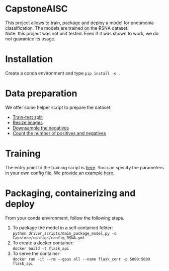 # CapstoneAISC
 This project allows to train, package and deploy a model for pneumonia classification. The models are trained on the
 RSNA dataset.  
 Note: this project was not unit tested. Even if it was shown to work, we do not guarantee its usage.

# Installation
Create a conda environment and type `pip install -e .`

# Data preparation
We offer some helper script to prepare the dataset:
- [Train-test split](driver_scripts/main_split_train_test.py)
- [Resize images](driver_scripts/main_resize_imgs.py)
- [Downsample the negatives](driver_scripts/main_create_balanced_dataset.py)
- [Count the number of positives and negatives](driver_scripts/main_analyse_dataset.py)

# Training
The entry point to the training script is [here](driver_scripts/main_train.py). You can specify the parameters in your own config file. We provide an example [here](Capstone/configs/config_RSNA.yml).

# Packaging, containerizing and deploy
From your conda environment, follow the following steps.  

1. To package the model in a self contained folder:  
`python driver_scripts/main_package_model.py -c Capstone/configs/config_RSNA.yml`
2. To create a docker container:  
`docker build -t flask_api`
3. To serve the container:  
`docker run -it --rm --gpus all --name flask_cont -p 5000:5000 flask_api`
